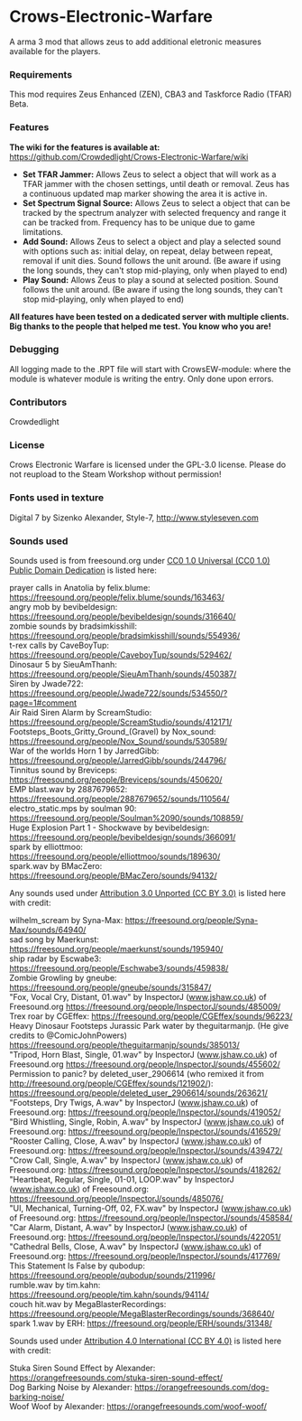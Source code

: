 # Crows-Electronic-Warfare
A arma 3 mod that allows zeus to add additional eletronic measures available for the players. 

### Requirements
This mod requires Zeus Enhanced (ZEN), CBA3 and Taskforce Radio (TFAR) Beta. 

### Features

**The wiki for the features is available at:** https://github.com/Crowdedlight/Crows-Electronic-Warfare/wiki 

* **Set TFAR Jammer:** Allows Zeus to select a object that will work as a TFAR jammer with the chosen settings, until death or removal. Zeus has a continuous updated map marker showing the area it is active in.
* **Set Spectrum Signal Source:** Allows Zeus to select a object that can be tracked by the spectrum analyzer with selected frequency and range it can be tracked from. Frequency has to be unique due to game limitations. 
* **Add Sound:** Allows Zeus to select a object and play a selected sound with options such as: initial delay, on repeat, delay between repeat, removal if unit dies. Sound follows the unit around. (Be aware if using the long sounds, they can't stop mid-playing, only when played to end)
* **Play Sound:** Allows Zeus to play a sound at selected position. Sound follows the unit around. (Be aware if using the long sounds, they can't stop mid-playing, only when played to end)

**All features have been tested on a dedicated server with multiple clients. Big thanks to the people that helped me test. You know who you are!**

### Debugging
All logging made to the .RPT file will start with CrowsEW-module: where the module is whatever module is writing the entry. Only done upon errors.

### Contributors
Crowdedlight

### License 
Crows Electronic Warfare is licensed under the GPL-3.0 license. Please do not reupload to the Steam Workshop without permission!

### Fonts used in texture
Digital 7 by Sizenko Alexander, Style-7, http://www.styleseven.com

### Sounds used 
Sounds used is from freesound.org under [CC0 1.0 Universal (CC0 1.0) Public Domain Dedication](https://creativecommons.org/publicdomain/zero/1.0/) is listed here:

prayer calls in Anatolia by felix.blume: https://freesound.org/people/felix.blume/sounds/163463/  
angry mob by bevibeldesign: https://freesound.org/people/bevibeldesign/sounds/316640/   
zombie sounds by bradsimkisshill: https://freesound.org/people/bradsimkisshill/sounds/554936/  
t-rex calls by CaveBoyTup: https://freesound.org/people/CaveboyTup/sounds/529462/   
Dinosaur 5 by SieuAmThanh: https://freesound.org/people/SieuAmThanh/sounds/450387/  
Siren by Jwade722: https://freesound.org/people/Jwade722/sounds/534550/?page=1#comment  
Air Raid Siren Alarm by ScreamStudio: https://freesound.org/people/ScreamStudio/sounds/412171/  
Footsteps_Boots_Gritty_Ground_(Gravel) by Nox_sound: https://freesound.org/people/Nox_Sound/sounds/530589/  
War of the worlds Horn 1 by JarredGibb: https://freesound.org/people/JarredGibb/sounds/244796/  
Tinnitus sound by Breviceps: https://freesound.org/people/Breviceps/sounds/450620/  
EMP blast.wav by 2887679652: https://freesound.org/people/2887679652/sounds/110564/  
electro_static.mps by soulman 90: https://freesound.org/people/Soulman%2090/sounds/108859/  
Huge Explosion Part 1 - Shockwave by bevibeldesign: https://freesound.org/people/bevibeldesign/sounds/366091/  
spark by elliottmoo: https://freesound.org/people/elliottmoo/sounds/189630/  
spark.wav by BMacZero: https://freesound.org/people/BMacZero/sounds/94132/  



Any sounds used under [Attribution 3.0 Unported (CC BY 3.0)](https://creativecommons.org/licenses/by/3.0/) is listed here with credit:  

wilhelm_scream by Syna-Max: https://freesound.org/people/Syna-Max/sounds/64940/  
sad song by Maerkunst: https://freesound.org/people/maerkunst/sounds/195940/  
ship radar by Escwabe3: https://freesound.org/people/Eschwabe3/sounds/459838/  
Zombie Growling by gneube: https://freesound.org/people/gneube/sounds/315847/  
"Fox, Vocal Cry, Distant, 01.wav" by InspectorJ (www.jshaw.co.uk) of Freesound.org https://freesound.org/people/InspectorJ/sounds/485009/  
Trex roar by CGEffex: https://freesound.org/people/CGEffex/sounds/96223/  
Heavy Dinosaur Footsteps Jurassic Park water by theguitarmanjp. (He give credits to @ComicJohnPowers) https://freesound.org/people/theguitarmanjp/sounds/385013/  
"Tripod, Horn Blast, Single, 01.wav" by InspectorJ (www.jshaw.co.uk) of Freesound.org https://freesound.org/people/InspectorJ/sounds/455602/  
Permission to panic? by deleted_user_2906614 (who remixed it from http://freesound.org/people/CGEffex/sounds/121902/):  https://freesound.org/people/deleted_user_2906614/sounds/263621/  
"Footsteps, Dry Twigs, A.wav" by InspectorJ (www.jshaw.co.uk) of Freesound.org: https://freesound.org/people/InspectorJ/sounds/419052/
"Bird Whistling, Single, Robin, A.wav" by InspectorJ (www.jshaw.co.uk) of Freesound.org: https://freesound.org/people/InspectorJ/sounds/416529/  
"Rooster Calling, Close, A.wav" by InspectorJ (www.jshaw.co.uk) of Freesound.org: https://freesound.org/people/InspectorJ/sounds/439472/  
"Crow Call, Single, A.wav" by InspectorJ (www.jshaw.co.uk) of Freesound.org: https://freesound.org/people/InspectorJ/sounds/418262/  
"Heartbeat, Regular, Single, 01-01, LOOP.wav" by InspectorJ (www.jshaw.co.uk) of Freesound.org: https://freesound.org/people/InspectorJ/sounds/485076/  
"UI, Mechanical, Turning-Off, 02, FX.wav" by InspectorJ (www.jshaw.co.uk) of Freesound.org: https://freesound.org/people/InspectorJ/sounds/458584/  
"Car Alarm, Distant, A.wav" by InspectorJ (www.jshaw.co.uk) of Freesound.org: https://freesound.org/people/InspectorJ/sounds/422051/  
"Cathedral Bells, Close, A.wav" by InspectorJ (www.jshaw.co.uk) of Freesound.org: https://freesound.org/people/InspectorJ/sounds/417769/  
This Statement Is False by qubodup: https://freesound.org/people/qubodup/sounds/211996/  
rumble.wav by tim.kahn: https://freesound.org/people/tim.kahn/sounds/94114/  
couch hit.wav by MegaBlasterRecordings: https://freesound.org/people/MegaBlasterRecordings/sounds/368640/ 
spark 1.wav by ERH: https://freesound.org/people/ERH/sounds/31348/  


Sounds used under [Attribution 4.0 International (CC BY 4.0)](https://creativecommons.org/licenses/by/4.0/) is listed here with credit:

Stuka Siren Sound Effect by Alexander: https://orangefreesounds.com/stuka-siren-sound-effect/  
Dog Barking Noise by Alexander: https://orangefreesounds.com/dog-barking-noise/  
Woof Woof by Alexander: https://orangefreesounds.com/woof-woof/  
